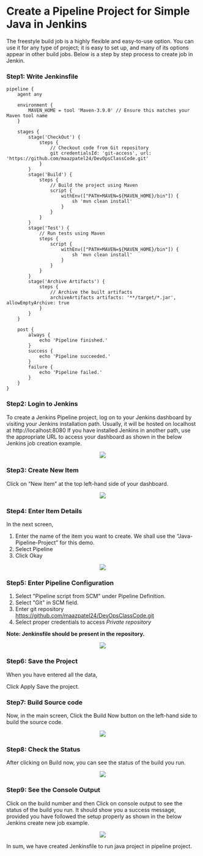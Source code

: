 # Create a Pipeline Project for Simple Java in Jenkins

The freestyle build job is a highly flexible and easy-to-use option. You can use it for any type of project; it is easy to set up, and many of its options appear in other build jobs. Below is a step by step process to create job in Jenkin.

### Step1: Write Jenkinsfile 

```Jenkinsfile
pipeline {
    agent any

    environment {
        MAVEN_HOME = tool 'Maven-3.9.0' // Ensure this matches your Maven tool name
    }

    stages {
        stage('CheckOut') {
            steps {
                // Checkout code from Git repository
                git credentialsId: 'git-access', url: 'https://github.com/maazpatel24/DevOpsClassCode.git' 
            }
        }
        stage('Build') {
            steps {
                // Build the project using Maven
                script {
                    withEnv(["PATH+MAVEN=${MAVEN_HOME}/bin"]) {
                        sh 'mvn clean install'
                    }
                }
            }
        }
        stage('Test') {
            // Run tests using Maven
            steps {
                script {
                    withEnv(["PATH+MAVEN=${MAVEN_HOME}/bin"]) {
                        sh 'mvn clean install'
                    }
                }
            }
        }
        stage('Archive Artifacts') {
            steps {
                // Archive the built artifacts
                archiveArtifacts artifacts: '**/target/*.jar', allowEmptyArchive: true
            }
        }
    }

    post {
        always {
            echo 'Pipeline finished.'
        }
        success {
            echo 'Pipeline succeeded.'
        }
        failure {
            echo 'Pipeline failed.'
        }
    }
}
```


### Step2: Login to Jenkins

To create a Jenkins Pipeline project, log on to your Jenkins dashboard by visiting your Jenkins installation path. Usually, it will be hosted on localhost at http://localhost:8080 If you have installed Jenkins in another path, use the appropriate URL to access your dashboard as shown in the below Jenkins job creation example.

<p align="center"><img src="./screenshots_freestyle/loginpage.png"><p>


### Step3: Create New Item

Click on “New Item” at the top left-hand side of your dashboard.

<p align="center"><img src="./screenshots_freestyle/dashboard.png"><p>


### Step4: Enter Item Details

In the next screen,

1. Enter the name of the item you want to create. We shall use the “Java-Pipeline-Project” for this demo.
2. Select Pipeline
3. Click Okay

<p align="center"><img src="./screenshot_pipelineProj/pipelineItem.png"><p>

### Step5: Enter Pipeline Configuration

1. Select "Pipeline script from SCM" under Pipeline Definition.
2. Select "Git" in SCM field.
3. Enter git repository https://github.com/maazpatel24/DevOpsClassCode.git 
4. Select proper credentials to access *Private repository*

**Note: Jenkinsfile should be present in the repository.**

<p align="center"><img src="./screenshot_pipelineProj/PipelineConfig.png"><p>


### Step6: Save the Project

When you have entered all the data,

Click Apply
Save the project.


### Step7: Build Source code

Now, in the main screen, Click the Build Now button on the left-hand side to build the source code.

<p align="center"><img src="./screenshots_freestyle/Startbuild.png"><p>


### Step8: Check the Status

After clicking on Build now, you can see the status of the build you run.

<p align="center"><img src="./screenshot_pipelineProj/BuildStatus.png"><p>


### Step9: See the Console Output

Click on the build number and then Click on console output to see the status of the build you run. It should show you a success message, provided you have followed the setup properly as shown in the below Jenkins create new job example.

<p align="center"><img src="./screenshot_pipelineProj/ConsoleOutput.png"><p>

In sum, we have created Jenkinsfile to run java project in pipeline project.